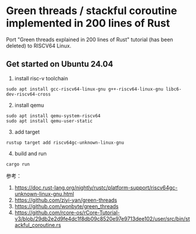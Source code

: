 # Green threads / stackful coroutine implemented in 200 lines of Rust
Port "Green threads explained in 200 lines of Rust" tutorial (has been deleted) to RISCV64 Linux.

## Get started on Ubuntu 24.04
1. install risc-v toolchain
```
sudo apt install gcc-riscv64-linux-gnu g++-riscv64-linux-gnu libc6-dev-riscv64-cross
```

2. install qemu
```
sudo apt install qemu-system-riscv64
sudo apt install qemu-user-static
```

3. add target
```
rustup target add riscv64gc-unknown-linux-gnu
```

4. build and run
```
cargo run
```

参考：
1. https://doc.rust-lang.org/nightly/rustc/platform-support/riscv64gc-unknown-linux-gnu.html
2. https://github.com/ziyi-yan/green-threads
3. https://github.com/wonbyte/green_threads
4. https://github.com/rcore-os/rCore-Tutorial-v3/blob/29db2e2d9fe4dc1f8db09c8520e97e9713dee102/user/src/bin/stackful_coroutine.rs